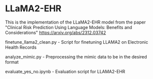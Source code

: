 # LLaMA2-EHR

This is the implementation of the LLaMA2-EHR model from the paper "Clinical Risk Prediction Using Language Models: Benefits and Considerations" https://arxiv.org/abs/2312.03742

finetune_llama2_clean.py - Script for finetuning LLAMA2 on Electronic Health Records

analyze_mimic.py - Preprocessing the mimic data to be in the desired format

evaluate_yes_no.ipynb - Evaluation script for LLAMA2-EHR
